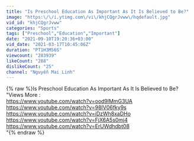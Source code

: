 ```yaml
---
title: "Is Preschool Education As Important As It Is Believed to Be?"
image: "https:\/\/i.ytimg.com\/vi\/khjCQgrJvww\/hqdefault.jpg"
vid_id: "khjCQgrJvww"
categories: "Sports"
tags: ["Preschool","Education","Important"]
date: "2021-09-10T19:20:36+03:00"
vid_date: "2021-03-17T10:45:06Z"
duration: "PT1H3M56S"
viewcount: "283939"
likeCount: "288"
dislikeCount: "25"
channel: "Nguyễn Mai Linh"
---
```

{% raw %}Is Preschool Education As Important As It Is Believed to Be?<br />&quot;Views More :<br /><a rel="nofollow" target="blank" href="https://www.youtube.com/watch?v=ood9lMmG3UA">https://www.youtube.com/watch?v=ood9lMmG3UA</a><br /><a rel="nofollow" target="blank" href="https://www.youtube.com/watch?v=98IV06fky9s">https://www.youtube.com/watch?v=98IV06fky9s</a><br /><a rel="nofollow" target="blank" href="https://www.youtube.com/watch?v=iDzWh8xaDHo">https://www.youtube.com/watch?v=iDzWh8xaDHo</a><br /><a rel="nofollow" target="blank" href="https://www.youtube.com/watch?v=FjX6A5s0mj4">https://www.youtube.com/watch?v=FjX6A5s0mj4</a><br /><a rel="nofollow" target="blank" href="https://www.youtube.com/watch?v=ErUWdhdbt08">https://www.youtube.com/watch?v=ErUWdhdbt08</a><br />&quot;{% endraw %}
